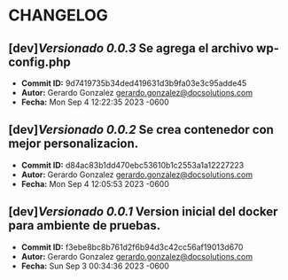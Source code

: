 # CHANGELOG

## [dev]*Versionado 0.0.3* Se agrega el archivo wp-config.php
- **Commit ID:** 9d7419735b34ded419631d3b9fa03e3c95adde45
- **Autor:** Gerardo Gonzalez <gerardo.gonzalez@docsolutions.com>
- **Fecha:** Mon Sep 4 12:22:35 2023 -0600
## [dev]*Versionado 0.0.2* Se crea contenedor con mejor personalizacion.
- **Commit ID:** d84ac83b1dd470ebc53610b1c2553a1a12227223
- **Autor:** Gerardo Gonzalez <gerardo.gonzalez@docsolutions.com>
- **Fecha:** Mon Sep 4 12:05:53 2023 -0600
## [dev]*Versionado 0.0.1* Version inicial del docker para ambiente de pruebas.
- **Commit ID:** f3ebe8bc8b761d2f6b94d3c42cc56af19013d670
- **Autor:** Gerardo Gonzalez <gerardo.gonzalez@docsolutions.com>
- **Fecha:** Sun Sep 3 00:34:36 2023 -0600